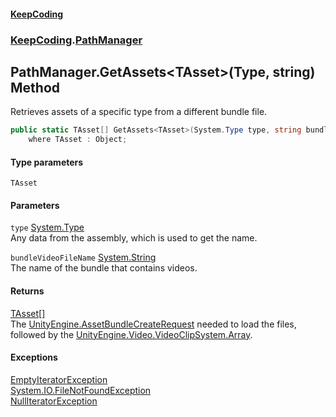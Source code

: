 #### [KeepCoding](index.md 'index')
### [KeepCoding](KeepCoding.md 'KeepCoding').[PathManager](KeepCoding_PathManager.md 'KeepCoding.PathManager')
## PathManager.GetAssets&lt;TAsset&gt;(Type, string) Method
Retrieves assets of a specific type from a different bundle file.  
```csharp
public static TAsset[] GetAssets<TAsset>(System.Type type, string bundleVideoFileName)
    where TAsset : Object;
```
#### Type parameters
<a name='KeepCoding_PathManager_GetAssets_TAsset_(System_Type_string)_TAsset'></a>
`TAsset`  
  
#### Parameters
<a name='KeepCoding_PathManager_GetAssets_TAsset_(System_Type_string)_type'></a>
`type` [System.Type](https://docs.microsoft.com/en-us/dotnet/api/System.Type 'System.Type')  
Any data from the assembly, which is used to get the name.
  
<a name='KeepCoding_PathManager_GetAssets_TAsset_(System_Type_string)_bundleVideoFileName'></a>
`bundleVideoFileName` [System.String](https://docs.microsoft.com/en-us/dotnet/api/System.String 'System.String')  
The name of the bundle that contains videos.
  
#### Returns
[TAsset](KeepCoding_PathManager_GetAssets_TAsset_(System_Type_string).md#KeepCoding_PathManager_GetAssets_TAsset_(System_Type_string)_TAsset 'KeepCoding.PathManager.GetAssets&lt;TAsset&gt;(System.Type, string).TAsset')[[]](https://docs.microsoft.com/en-us/dotnet/api/System.Array 'System.Array')  
The [UnityEngine.AssetBundleCreateRequest](https://docs.microsoft.com/en-us/dotnet/api/UnityEngine.AssetBundleCreateRequest 'UnityEngine.AssetBundleCreateRequest') needed to load the files, followed by the [UnityEngine.Video.VideoClip](https://docs.microsoft.com/en-us/dotnet/api/UnityEngine.Video.VideoClip 'UnityEngine.Video.VideoClip')[System.Array](https://docs.microsoft.com/en-us/dotnet/api/System.Array 'System.Array').
#### Exceptions
[EmptyIteratorException](https://docs.microsoft.com/en-us/dotnet/api/EmptyIteratorException 'EmptyIteratorException')  
[System.IO.FileNotFoundException](https://docs.microsoft.com/en-us/dotnet/api/System.IO.FileNotFoundException 'System.IO.FileNotFoundException')  
[NullIteratorException](https://docs.microsoft.com/en-us/dotnet/api/NullIteratorException 'NullIteratorException')  

